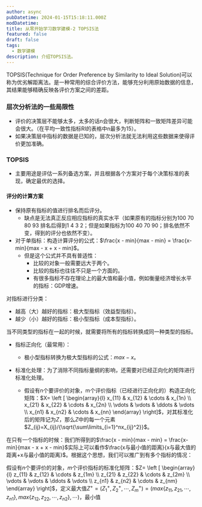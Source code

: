 ```yaml
---
author: async
pubDatetime: 2024-01-15T15:18:11.000Z
modDatetime: 
title: 从零开始学习数学建模-2 TOPSIS法
featured: false
draft: false
tags:
  - 数学建模
description: 介绍TOPSIS法。
---
```

TOPSIS(Technique for Order Preference by Similarity to Ideal Solution)可以称为优劣解距离法。是一种常用的综合评价方法，能够充分利用原始数据的信息，其结果能够精确反映各评价方案之间的差距。

### 层次分析法的一些局限性

- 评价的决策层不能够太多，太多的话n会很大，判断矩阵和一致矩阵差异可能会很大。（在平均一致性指标RI的表格中n最多为15）。
- 如果决策层中指标的数据是已知的，层次分析法就无法利用这些数据来使得评价更加准确。

### TOPSIS

- 主要用途是评估一系列备选方案，并且根据各个方案对于每个决策标准的表现，确定最优的选择。

#### 评分的计算方案

- 保持原有指标的值进行排名而后评分。
  - 缺点是无法真正反应相应指标的真实水平（如果原有的指标分别为100 70 80 93 排名后得到1 4 3 2；但是如果指标为100 40 70 90；排名依然不变，得到的评分也依然不变）。
- 对于单指标：构造计算评分的公式：$\frac{x - min}{max - min} = \frac{x- min}{max - x + x - min}$。
  - 但是这个公式并不具有普适性：
    - 比较的对象一般需要远大于两个。
    - 比较的指标也往往不只是一个方面的。
    - 有很多指标不存在理论上的最大值和最小值，例如衡量经济增长水平的指标：GDP增速。

对指标进行分类：

- 越高（大）越好的指标：极大型指标（效益型指标）。
- 越少（小）越好的指标：极小型指标（成本型指标）。

当不同类型的指标在一起的时候，就需要将所有的指标转换成同一种类型的指标。

- 指标正向化（最常用）：
  - 极小型指标转换为极大型指标的公式：$max-x$。

- 标准化处理：为了消除不同指标量纲的影响，还需要对已经正向化的矩阵进行标准化处理。
  - 假设有n个要评价的对象，m个评价指标（已经进行正向化的）构造正向化矩阵：$X= \left [ \begin{array}{l} x_{11} & x_{12} & \cdots & x_{1n} \\ x_{21} & x_{22} & \cdots & x_{2n} \\ \vdots & \vdots & \ddots & \vdots \\ x_{n1} & x_{n2} & \cdots & x_{nn} \end{array} \right]$，对其标准化后的矩阵记为$Z$，那么$Z$中的每一个元素$Z_{ij}=X_{ij}/{\sqrt{\sum\limits_{i=1}^nx_{ij}^2}}$。

在只有一个指标的时候：我们所得到的$\frac{x - min}{max - min} = \frac{x- min}{max - x + x - min}$实际上可以看作$\frac{x与最小值的距离}{x与最大值的距离+x与最小值的距离}$。根据这个思想，我们可以推广到有多个指标的情况：

假设有$n$个要评价的对象，$m$个评价指标的标准化矩阵：$Z= \left [ \begin{array}{l} z_{11} & z_{12} & \cdots & z_{1m} \\ z_{21} & z_{22} & \cdots & z_{2m} \\ \vdots & \vdots & \ddots & \vdots \\ z_{n1} & z_{n2} & \cdots & z_{nm} \end{array} \right]$，定义最大值$Z^{+}=(Z^{+}_1,Z^{+}_2,\cdots,Z^{+}_m) = (max\{z_{11},z_{21},\cdots, z_{n1}\},max\{z_{12},z_{22},\cdots, z_{n2}\},\cdots)$，最小值

